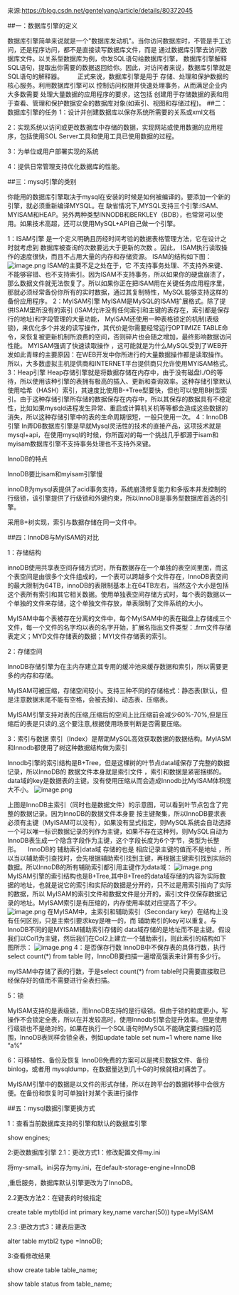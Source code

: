 来源:https://blog.csdn.net/gentelyang/article/details/80372045

##一：数据库引擎的定义

数据库引擎简单来说就是一个"数据库发动机"。当你访问数据库时，不管是手工访问，还是程序访问，都不是直接读写数据库文件，而是 通过数据库引擎去访问数据库文件。以关系型数据库为例，你发SQL语句给数据库引擎， 数据库引擎解释SQL语句，提取出你需要的数据返回给你。因此，对访问者来说，数据库引擎就是SQL语句的解释器。
  正式来说，数据库引擎是用于 存储、处理和保护数据的核心服务。利用数据库引擎可以 控制访问权限并快速处理事务，从而满足企业内大多数需要 处理大量数据的应用程序的要求，这包括 创建用于存储数据的表和用于查看、管理和保护数据安全的数据库对象(如索引、视图和存储过程)。
##二：数据库引擎的任务
1：设计并创建数据库以保存系统所需要的关系或xml文档

2：实现系统以访问或更改数据库中存储的数据，实现网站或使用数据的应用程序，包括使用SOL Server工具和使用工具已使用数据的过程。

3：为单位或用户部署实现的系统

4：提供日常管理支持优化数据库的性能。

##三：mysql引擎的类别

你能用的数据库引擎取决于mysql在安装的时候是如何被编译的。要添加一个新的引擎，就必须重新编译MYSQL。在 缺省情况下,MYSQL支持三个引擎:ISAM、MYISAM和HEAP。另外两种类型INNODB和BERKLEY（BDB），也常常可以使用。如果技术高超，还可以使用MySQL+API自己做一个引擎。

1：ISAM引擎
是一个定义明确且历经时间考验的数据表格管理方法，它在设计之时就考虑到 数据库被查询的次数要远大于更新的次数 。因此， ISAM执行读取操作的速度很快，而且不占用大量的内存和存储资源。
ISAM的结构如下图：
![image.png](https://upload-images.jianshu.io/upload_images/27340183-456fe0c3bf2ddbc9.png?imageMogr2/auto-orient/strip%7CimageView2/2/w/1240)
ISAM的主要不足之处在于，它 不支持事务处理、不支持外来键、不能够容错、也不支持索引。因为ISAM不支持事务，所以如果你的硬盘崩溃了，那么数据文件就无法恢复了。所以如果你正在把ISAM用在关键任务应用程序里，那就必须经常备份你所有的实时数据，通过其复制特性，MySQL能够支持这样的备份应用程序。
2：MyISAM引擎
MyISAM是MySQL的ISAM扩展格式。除了提供ISAM里所没有的索引 (ISAM允许没有任何索引和主键的表存在，索引都是保存行的地址)和字段管理的大量功能， MyISAM还使用一种表格锁定的机制(表级锁)，来优化多个并发的读写操作，其代价是你需要经常运行OPTIMIZE TABLE命令，来恢复被更新机制所浪费的空间，否则碎片也会随之增加，最终影响数据访问性能。
MYISAM强调了快速读取操作 ，这可能就是为什么MySQL受到了WEB开发如此青睐的主要原因：在WEB开发中你所进行的大量数据操作都是读取操作。所以，大多数虚拟主机提供商和INTERNET平台提供商只允许使用MYISAM格式。
3：Heap引擎
Heap存储引擎就是将数据存储在内存中，由于没有磁盘I./O的等待，所以使用该种引擎的表拥有极高的插入、更新和查询效率。这种存储引擎默认使用哈希（HASH）索引，其速度比使用B-+Tree型要快，但也可以使用B树型索引。由于这种存储引擎所存储的数据保存在内存中，所以其保存的数据具有不稳定性，比如如果mysqld进程发生异常、重启或计算机关机等等都会造成这些数据的消失，所以这种存储引擎中的表的生命周期很短，一般只使用一次。
4：InnoDB引擎
In弄DB数据库引擎是早就Mysql灵活性的技术的直接产品，这项技术就是mysql+api，在使用mysql的时候，你所面对的每一个挑战几乎都源于isam和myisam数据库引擎不支持事务处理也不支持外来键。

InnoDB的特点

InnoDB要比isam和myisam引擎慢

innoDB为mysql表提供了acid事务支持，系统崩溃修复能力和多版本并发控制的行级锁，该引擎提供了行级锁和外键约束，所以InnoDB是事务型数据库首选的引擎。

采用B+树实现，索引与数据存储在同一文件中。

##四：InnoDB与MyISAM的对比

1：存储结构

innoDB使用共享表空间存储方式时，所有数据存在一个单独的表空间里面，而这个表空间是由很多个文件组成的，一个表可以跨越多个文件存在，InnoDB表空间的最大限制为64TB，innoDB的表限制基本上在64TB左右，当然这个大小是包括这个表所有索引和其它相关数据。使用单独表空间存储方式时，每个表的数据以一个单独的文件来存储，这个单独文件存放，单表限制了文件系统的大小。

MyISAM中每个表被存在分离的文件中，每个MyISAM中的表在磁盘上存储成三个文件，每一个文件的名字均以表的名字开始，扩展名指出文件类型：.frm文件存储表定义；MYD文件存储表的数据；MYI文件存储表的索引。

2：存储空间

InnoDB存储引擎为在主内存建立其专用的缓冲池来缓存数据和索引，所以需要更多的内存和存储。

MyISAM可被压缩，存储空间较小。支持三种不同的存储格式：静态表(默认，但是注意数据末尾不能有空格，会被去掉)、动态表、压缩表。

MyISAM引擎支持对表的压缩,压缩后的空间上比压缩前会减少60%-70%,但是压缩后的表是只读的,这个要注意,根据使用场景判断是否需要压缩。

3：索引与数据
索引（Index）是帮助MySQL高效获取数据的数据结构。MyIASM和Innodb都使用了树这种数据结构做为索引

Innodb引擎的索引结构是B+Tree，但是这棵树的叶节点data域保存了完整的数据记录，所以InnoDB的 数据文件本身就是索引文件 ，索引和数据是紧密捆绑的。data域的key是数据表的主键。没有使用压缩从而会造成Innodb比MyISAM体积庞大不小。
![image.png](https://upload-images.jianshu.io/upload_images/27340183-261981a0f07e2fa1.png?imageMogr2/auto-orient/strip%7CimageView2/2/w/1240)

上图是InnoDB主索引（同时也是数据文件）的示意图，可以看到叶节点包含了完整的数据记录。因为InnoDB的数据文件本身要 按主键聚集，所以InnoDB要求表必须有主键（MyISAM可以没有），如果没有显式指定，则MySQL系统会自动选择一个可以唯一标识数据记录的列作为主键，如果不存在这种列，则MySQL自动为InnoDB表生成一个隐含字段作为主键，这个字段长度为6个字节，类型为长整形。
 InnoDB的 辅助索引data域 存储的也是 相应记录主键的值而不是地址 ，所以当以辅助索引查找时，会先根据辅助索引找到主键，再根据主键索引找到实际的数据。所以InnoDB的所有辅助索引都引用主键作为data域：
![image.png](https://upload-images.jianshu.io/upload_images/27340183-9b1c22e0e94b3224.png?imageMogr2/auto-orient/strip%7CimageView2/2/w/1240)
MyISAM引擎的索引结构也是B+Tree,其中B+Tree的data域存储的内容为实际数据的地址，也就是说它的索引和实际的数据是分开的，只不过是用索引指向了实际的数据，所以 MyISAM的索引文件和数据文件是分开的，索引文件仅保存数据记录的地址。MyISAM索引是有压缩的，内存使用率就对应提高了不少。
![image.png](https://upload-images.jianshu.io/upload_images/27340183-bfd4f1b856dd4ca4.png?imageMogr2/auto-orient/strip%7CimageView2/2/w/1240)
在MyISAM中，主索引和辅助索引（Secondary key）在结构上没有任何区别，只是主索引要求key是唯一的，而 辅助索引的key可以重复。与InnoDB不同的是MYISAM辅助索引存储的 data域存储的是地址而不是主键。假设我们以Col1为主键，然后我们在Col2上建立一个辅助索引，则此索引的结构如下图所示：
![image.png](https://upload-images.jianshu.io/upload_images/27340183-6b1e05c5f99753b4.png?imageMogr2/auto-orient/strip%7CimageView2/2/w/1240)
4：是否保存行数
InnoDB中不保存表的具体行数，执行select count(*) from table 时，InnoDB要扫描一遍增高饿表来计算有多少行。

myISAM中存储了表的行数，于是select count(*) from table时只需要直接取已经保存好的值而不需要进行全表扫描。

5：锁

MyISAM支持的是表级锁，而InnoDB支持的是行级锁。但由于锁的粒度更小，写操作不会锁定全表，所以在并发较高时，使用Innodb引擎会提升效率。但是使用行级锁也不是绝对的，如果在执行一个SQL语句时MySQL不能确定要扫描的范围，InnoDB表同样会锁全表，例如update table set num=1 where name like “a%”

6：可移植性、备份及恢复
InnoDB免费的方案可以是拷贝数据文件、备份 binlog，或者用 mysqldump，在数据量达到几十G的时候就相对痛苦了。

MyISAM引擎中的数据是以文件的形式存储，所以在跨平台的数据转移中会很方便。在备份和恢复时可单独针对某个表进行操作

##五：mysql数据引擎更换方式

1：查看当前数据库支持的引擎和默认的数据库引擎

show engines;

2:更改数据库引擎
2.1：更改方式1：修改配置文件my.ini

将my-small。ini另存为my.ini，在default-storage-engine=InnoDB

,重启服务，数据库默认引擎更改为了InnoDB。

2.2更改方法2：在键表的时候指定

create table mytbl(id int primary key,name varchar(50)) type=MyISAM

2.3 :更改方式3：建表后更改

alter table mytbl2 type =InnoDB;

3:查看修改结果

show create table table_name;

show table status from table_name;
